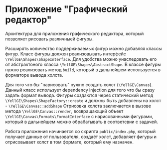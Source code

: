 Приложение "Графический редактор"
=======================================

Архитектура для приложения графического редактора, который позволяет рисовать различныей фигуры.

Расширять количество поддерживаемых фигур можно добавляя классы фигур. Класс фигуры должен реализовывать интерфейс `\YellGE\Shapes\ShapeInterface`. Для удобства можно унаследовать его от абстрактоного класса `\YellGE\Shapes\AbstractShape`. В классе фигуры нужно реализовать метод `build`, который в дальнейшем используется в форматоре вывода холста.

Для того что бы "нарисовать" нужно создать холст (`\YellGE\Canvas`). Данный класс использует dependency injection для того что бы сразу задать формат вывода.
Фигуры создаются через статический метод `\YellGE\Shapes\ShapeFactory::create` и должны быть добавлены на холст - `\YellGE\Canvas::addShape`
Отрисовка холста заключается в вызове метода `\YellGE\Canvas::render`, возвращающий объект `\YellGE\Canvas\Formats\FormatInterface` с нарисованными фигурами, который в дальнейшем можно обрабатывать в соответсвии с задачей.

Работа приложения начинается со скрипта `public/index.php`, который получает данные от пользователя, создаёт холст, добавляет фигуры и отрисовывает холст в том формате, который ему назначен.